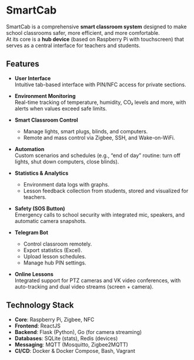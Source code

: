 # SmartCab

SmartCab is a comprehensive **smart classroom system** designed to make school classrooms safer, more efficient, and more comfortable.  
At its core is a **hub device** (based on Raspberry Pi with touchscreen) that serves as a central interface for teachers and students.

## Features

- **User Interface**  
  Intuitive tab-based interface with PIN/NFC access for private sections.

- **Environment Monitoring**  
  Real-time tracking of temperature, humidity, CO₂ levels and more, with alerts when values exceed safe limits.

- **Smart Classroom Control**  
  - Manage lights, smart plugs, blinds, and computers.  
  - Remote and mass control via Zigbee, SSH, and Wake-on-WiFi.

- **Automation**  
  Custom scenarios and schedules (e.g., “end of day” routine: turn off lights, shut down computers, close blinds).

- **Statistics & Analytics**  
  - Environment data logs with graphs.  
  - Lesson feedback collection from students, stored and visualized for teachers.

- **Safety (SOS Button)**  
  Emergency calls to school security with integrated mic, speakers, and automatic camera snapshots.

- **Telegram Bot**  
  - Control classroom remotely.  
  - Export statistics (Excel).  
  - Upload lesson schedules.  
  - Manage hub PIN settings.

- **Online Lessons**  
  Integrated support for PTZ cameras and VK video conferences, with auto-tracking and dual video streams (screen + camera).

## Technology Stack

- **Core**: Raspberry Pi, Zigbee, NFC  
- **Frontend**: ReactJS  
- **Backend**: Flask (Python), Go (for camera streaming)  
- **Databases**: SQLite (stats), Redis (devices)  
- **Messaging**: MQTT (Mosquitto, Zigbee2MQTT)  
- **CI/CD**: Docker & Docker Compose, Bash, Vagrant
